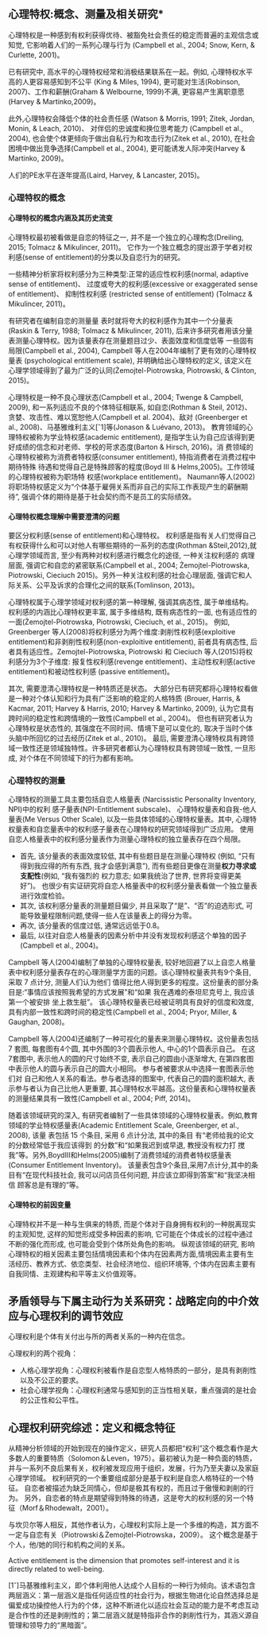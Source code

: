 ## 心理特权:概念、测量及相关研究*
心理特权是一种感到有权利获得优待、被豁免社会责任的稳定而普遍的主观信念或知觉, 它影响着人们的一系列心理与行为
(Campbell et al., 2004; Snow, Kern, & Curlette, 2001)。

已有研究中, 高水平的心理特权经常和消极结果联系在一起。例如, 心理特权水平高的人更容易感知到不公平 (King & Miles, 1994),
更可能对生活(Robinson, 2007)、工作和薪酬(Graham & Welbourne, 1999)不满, 
更容易产生离职意愿(Harvey & Martinko,2009)。

此外,心理特权会降低个体的社会责任感 (Watson & Morris, 1991; Zitek, Jordan, Monin, & Leach, 2010)、
对伴侣的忠诚度和换位思考能力 (Campbell et al., 2004), 也会使个体更倾向于做出自私行为和攻击行为(Zitek et al., 2010), 
在社会困境中做出竞争选择(Campbell et al., 2004), 更可能诱发人际冲突(Harvey & Martinko, 2009)。

人们的PE水平在逐年提高(Laird, Harvey, & Lancaster, 2015)。
### 心理特权的概念
#### 心理特权的概念内涵及其历史流变
心理特权最初被看做是自恋的特征之一, 并不是一个独立的心理构念(Dreiling, 2015; Tolmacz & Mikulincer, 2011)。
它作为一个独立概念的提出源于学者对权利感(sense of entitlement)的分类以及自恋行为的研究。

一些精神分析家将权利感分为三种类型:正常的适应性权利感(normal, adaptive sense of entitlement)、
过度或夸大的权利感(excessive or exaggerated sense of entitlement)、
抑制性权利感 (restricted sense of entitlement) (Tolmacz & Mikulincer, 2011)。

有研究者在编制自恋的测量量 表时就将夸大的权利感作为其中一个分量表 (Raskin & Terry, 1988; Tolmacz & Mikulincer, 2011), 
后来许多研究者用该分量表测量心理特权。因为该量表存在测量题目过少、表面效度和信度低等 一些固有局限(Campbell et al., 2004), 
Campbell 等人在2004年编制了更有效的心理特权量表 (psychological entitlement scale), 并明确给出心理特权的定义,
该定义在心理学领域得到了最为广泛的认同(Żemojtel-Piotrowska, Piotrowski, & Clinton, 2015)。

心理特权是一种不良心理状态(Campbell et al., 2004; Twenge & Campbell, 2009), 和一系列适应不良的个体特征相联系, 
如自恋(Rothman & Steil, 2012)、
贪婪、攻击性、难以宽恕他人(Campbell et al. 2004)、敌对 (Greenberger et al., 2008)、马基雅维利主义[ˆ1]等(Jonason & Luévano, 2013)。
教育领域的心理特权被称为学业特权感(academic entitlement), 是指学生认为自己应该得到更好成绩的信念和对老师、学校的苛求态度(Barton & Hirsch, 2016)。消 费领域的心理特权被称为消费者特权感(consumer entitlement), 特指消费者在消费过程中期待特殊 待遇和觉得自己是特殊顾客的程度(Boyd III & Helms,2005)。工作领域的心理特权被称为职场特 权感(workplace entitlement)。
Naumann等人(2002)将职场特权感定义为“个体基于雇佣关系而非自己的实际工作表现产生的薪酬期待”, 强调个体的期待是基于社会契约而不是员工的实际绩效。
#### 心理特权概念理解中需要澄清的问题
要区分权利感(sense of entitlement)和心理特权。
权利感是指有关人们觉得自己有权获得什么和可以对他人有哪些期待的一系列的态度(Rothman &Steil,2012),就心理学领域而言,
至少有两种对权利感进行概念化的途径, 一种关注权利感的 病理层面,
强调它和自恋的紧密联系(Campbell et al., 2004; Żemojtel-Piotrowska, Piotrowski, Cieciuch
2015)。另外一种关注权利感的社会心理层面, 强调它和人际关系、公平及诉求的合理化之间的联系(Tomlinson, 2013)。

心理特权属于心理学领域对权利感的第一种理解, 强调其病态性, 属于单维结构。权利感的内涵比心理特权更丰富, 属于多维结构, 既有病态性的一面, 
也有适应性的一面(Żemojtel-Piotrowska, Piotrowski, Cieciuch, et al., 2015)。
例如, Greenberger 等人(2008)将权利感分为两个维度:剥削性权利感(exploitive entitlement)和非剥削性权利感(non-exploitive entitlement), 
前者具有病态性, 后者具有适应性。Zemojtel-Piotrowska, Piotrowski 和 Cieciuch 等人(2015)将权利感分为3个子维度: 
报复性权利感(revenge entitlement)、主动性权利感(active entitlement)和被动性权利感 (passive entitlement)。

其次, 需要澄清心理特权是一种特质还是状态。
大部分已有研究都将心理特权看做是一种对个体认知和行为具有广泛影响的稳定的人格特质 (Brouer, Harris, & Kacmar, 2011; Harvey & Harris, 2010; Harvey & Martinko, 2009), 认为它具有跨时间的稳定性和跨情境的一致性(Campbell et al., 2004)。
但也有研究者认为心理特权是状态性的, 其强度在不同时间、情境下是可以变化的, 取决于当时个体头脑中所回忆的过去经历(Zitek et al., 2010)。
最后, 需要澄清心理特权具有跨领域一致性还是领域独特性。许多研究者都认为心理特权具有跨领域一致性, 一旦形成, 对个体在不同领域下的行为都有影响。

### 心理特权的测量
心理特权的测量工具主要包括自恋人格量表 (Narcissistic Personality Inventory, NPI)中的权利 感子量表(NPI-Entitlement subscale)、
心理特权量表和自我-他人量表(Me Versus Other Scale), 
以及一些具体领域的心理特权量表。其中, 心理特权量表和自恋量表中的权利感子量表在心理特权的研究领域得到广泛应用。
使用自恋人格量表中的权利感分量表作为测量心理特权的独立量表存在四个局限。

- 首先, 该分量表的表面效度较低, 其中有些题目是在测量心理特权
(例如, “只有得到我应得的所有东西, 我才会感到满意”),
而有些题目更像在测量**权力寻求或支配性**(例如, “我有强烈的 权力意志; 如果我统治了世界, 世界将变得更美好”)。
也很少有实证研究将自恋人格量表中的权利感分量表看做一个独立量表进行效度检验。
- 其次, 该权利感分量表的测量题目偏少, 并且采取了“是”、“否”的迫选形式, 可能导致量程限制问题,使得一些人在该量表上的得分为零。
- 再次, 该分量表的信度过低, 通常远远低于0.8。
- 最后, 以往对自恋人格量表的因素分析中并没有发现权利感这个单独的因子(Campbell et al., 2004)。

Campbell 等人(2004)编制了单独的心理特权量表, 较好地回避了以上自恋人格量表中权利感分量表存在的心理测量学方面的问题。该心理特权量表共有9个条目, 采取 7 点计分, 测量人们认为他们 值得比他人得到更多的程度。这份量表的部分条 目是:“事情应该按照我希望的方式发展”和“如果 我在遇难的泰坦尼克号上, 我应该第一个被安排 坐上救生艇”。
该心理特权量表已经被证明具有良好的信度和效度, 具有内部一致性和跨时间的稳定性(Campbell et al., 2004; Pryor, Miller, & Gaughan, 2008)。

Campbell 等人(2004)还编制了一种可视化的量表来测量心理特权。这份量表包括 7 套图, 每套图有4个圆, 其中外围的3个圆表示他人, 中心的1个圆表示自己。
在这7套图中, 表示他人的圆的尺寸始终不变, 表示自己的圆由小逐渐增大, 在第四套图中表示他人的圆与表示自己的圆大小相同。
参与者被要求从中选择一套图表示他们对 自己和他人关系的看法。参与者选择的图案中, 代表自己的圆的面积越大, 表示参与者认为自己比他人更重要,
其心理特权水平越高。这份量表和心理特权量表的测量结果具有一致性(Campbell et al., 2004; Piff, 2014)。

随着该领域研究的深入, 有研究者编制了一些具体领域的心理特权量表。例如,教育领域的学业特权感量表(Academic Entitlement Scale, Greenberger, et al., 2008), 该量 表包括 15 个条目, 采用 6 点计分法, 其中的条目 有“老师给我的论文的分数经常低于我应该得到 的分数”和“如果我迟到或早退, 教授没有权力打 搅我”等。另外,BoydIII和Helms(2005)编制了消费领域的消费者特权感量表(Consumer Entitlement Inventory)。
该量表包含9个条目,采用7点计分,其中的条目有“在现代科技社会, 我可以问店员任何问题, 并应该立即得到答案”和“我坚决相信 顾客总是有理的”等。

#### 心理特权的前因变量
心理特权并不是一种与生俱来的特质, 而是个体对于自身拥有权利的一种脱离现实的主观知觉, 这样的知觉形成受多种因素的影响,
它可能在个体成长的过程中通过不断的强化而形成, 也可能会受到个体所处角色的影响。
纵观该领域的研究, 影响心理特权的相关因素主要包括情境因素和个体内在因素两方面,情境因素主要有生活经历、教养方式、依恋类型、社会经济地位、组织环境等,
个体内在因素主要有自我同情、主观建构和平等主义价值观等。

## 矛盾领导与下属主动行为关系研究：战略定向的中介效应与心理权利的调节效应
心理权利是个体有关付出与所的两者关系的一种内在信念。

心理权利的两个视角：
- 人格心理学视角：心理权利被看作是自恋型人格特质的一部分，是具有剥削性以及不公正的要求。
- 社会心理学视角：心理权利通常与感知到的正当性相关联，重点强调的是社会的公正性和公平性。

## 心理权利研究综述：定义和概念特征
从精神分析领域的开始到现在的操作定义，研究人员都把“权利”这个概念看作是大多数人的重要特质（Solomon＆Leven，1975）。最初被认为是一种负面的特质，并与一系列不良后果有关，权利被发现应用于组织，发展，行为乃至夫妻以及家庭心理学领域。
权利研究的一个重要组成部分是基于权利是自恋人格特征的一个特征。 自恋者被描述为缺乏同情心，但却是极其有权的，而且过于傲慢和剥削的行为。 另外，自恋者的特点是期望得到特殊的待遇，这是夸大的权利感的另一个特征（Morf＆Rhodewalt，2001）。

与坎贝尔等人相反，其他作者认为，心理权利实际上是一个多维的构造，其方面不一定与自恋有关（Piotrowski＆Żemojtel-Piotrowska，2009）。 这个概念是基于个人，他/她的同行和机构之间的关系。

Active entitlement is the dimension that promotes self-interest and it is directly related to well-being.

[1ˆ]马基雅维利主义，即个体利用他人达成个人目标的一种行为倾向。该术语包含两层涵义：第一层涵义是指任何适应性的社会行为，根据生物进化论自然选择总是偏爱成功操控他人行为的个体，这种不断进化以适应社会互动的能力是不考虑互动是合作性的还是剥削性的；第二层涵义就是特指非合作的剥削性行为，其涵义源自管理和领导力的“黑暗面”。
